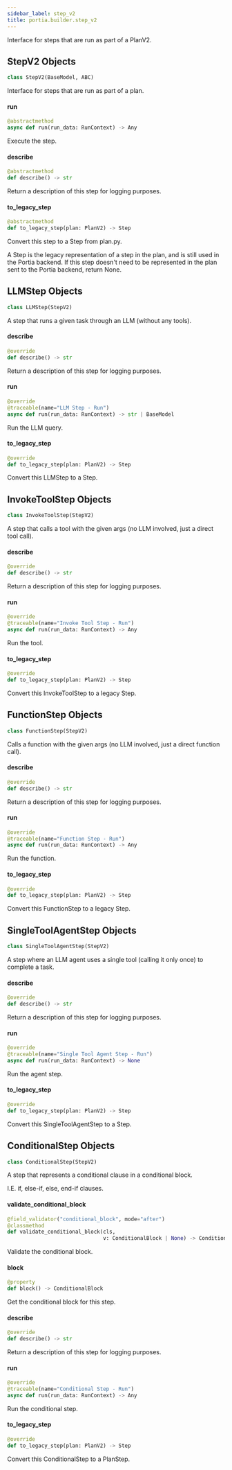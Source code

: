 ```yaml
---
sidebar_label: step_v2
title: portia.builder.step_v2
---
```


Interface for steps that are run as part of a PlanV2.

## StepV2 Objects

```python
class StepV2(BaseModel, ABC)
```

Interface for steps that are run as part of a plan.

#### run

```python
@abstractmethod
async def run(run_data: RunContext) -> Any
```

Execute the step.

#### describe

```python
@abstractmethod
def describe() -> str
```

Return a description of this step for logging purposes.

#### to\_legacy\_step

```python
@abstractmethod
def to_legacy_step(plan: PlanV2) -> Step
```

Convert this step to a Step from plan.py.

A Step is the legacy representation of a step in the plan, and is still used in the
Portia backend. If this step doesn&#x27;t need to be represented in the plan sent to the Portia
backend, return None.

## LLMStep Objects

```python
class LLMStep(StepV2)
```

A step that runs a given task through an LLM (without any tools).

#### describe

```python
@override
def describe() -> str
```

Return a description of this step for logging purposes.

#### run

```python
@override
@traceable(name="LLM Step - Run")
async def run(run_data: RunContext) -> str | BaseModel
```

Run the LLM query.

#### to\_legacy\_step

```python
@override
def to_legacy_step(plan: PlanV2) -> Step
```

Convert this LLMStep to a Step.

## InvokeToolStep Objects

```python
class InvokeToolStep(StepV2)
```

A step that calls a tool with the given args (no LLM involved, just a direct tool call).

#### describe

```python
@override
def describe() -> str
```

Return a description of this step for logging purposes.

#### run

```python
@override
@traceable(name="Invoke Tool Step - Run")
async def run(run_data: RunContext) -> Any
```

Run the tool.

#### to\_legacy\_step

```python
@override
def to_legacy_step(plan: PlanV2) -> Step
```

Convert this InvokeToolStep to a legacy Step.

## FunctionStep Objects

```python
class FunctionStep(StepV2)
```

Calls a function with the given args (no LLM involved, just a direct function call).

#### describe

```python
@override
def describe() -> str
```

Return a description of this step for logging purposes.

#### run

```python
@override
@traceable(name="Function Step - Run")
async def run(run_data: RunContext) -> Any
```

Run the function.

#### to\_legacy\_step

```python
@override
def to_legacy_step(plan: PlanV2) -> Step
```

Convert this FunctionStep to a legacy Step.

## SingleToolAgentStep Objects

```python
class SingleToolAgentStep(StepV2)
```

A step where an LLM agent uses a single tool (calling it only once) to complete a task.

#### describe

```python
@override
def describe() -> str
```

Return a description of this step for logging purposes.

#### run

```python
@override
@traceable(name="Single Tool Agent Step - Run")
async def run(run_data: RunContext) -> None
```

Run the agent step.

#### to\_legacy\_step

```python
@override
def to_legacy_step(plan: PlanV2) -> Step
```

Convert this SingleToolAgentStep to a Step.

## ConditionalStep Objects

```python
class ConditionalStep(StepV2)
```

A step that represents a conditional clause in a conditional block.

I.E. if, else-if, else, end-if clauses.

#### validate\_conditional\_block

```python
@field_validator("conditional_block", mode="after")
@classmethod
def validate_conditional_block(cls,
                               v: ConditionalBlock | None) -> ConditionalBlock
```

Validate the conditional block.

#### block

```python
@property
def block() -> ConditionalBlock
```

Get the conditional block for this step.

#### describe

```python
@override
def describe() -> str
```

Return a description of this step for logging purposes.

#### run

```python
@override
@traceable(name="Conditional Step - Run")
async def run(run_data: RunContext) -> Any
```

Run the conditional step.

#### to\_legacy\_step

```python
@override
def to_legacy_step(plan: PlanV2) -> Step
```

Convert this ConditionalStep to a PlanStep.

